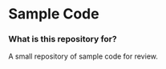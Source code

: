 # Sample Code #

### What is this repository for? ###

A small repository of sample code for review.